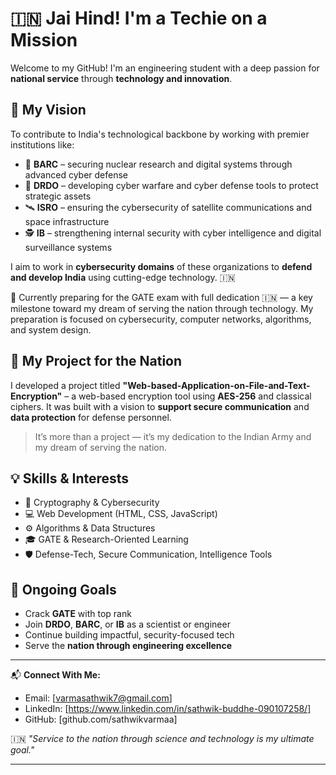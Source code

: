 
# 🇮🇳 Jai Hind! I'm a Techie on a Mission

Welcome to my GitHub! I'm an engineering student with a deep passion for **national service** through **technology and innovation**.

## 🎯 My Vision

To contribute to India's technological backbone by working with premier institutions like:

- 🔬 **BARC** – securing nuclear research and digital systems through advanced cyber defense
- 🚀 **DRDO** – developing cyber warfare and cyber defense tools to protect strategic assets
- 🛰️ **ISRO** – ensuring the cybersecurity of satellite communications and space infrastructure
- 🕵️ **IB** – strengthening internal security with cyber intelligence and digital surveillance systems

 I aim to work in **cybersecurity domains** of these organizations to **defend and develop India** using cutting-edge technology. 🇮🇳

🚨 Currently preparing for the GATE exam with full dedication 🇮🇳 — a key milestone toward my dream of serving the nation through technology. My preparation is focused on cybersecurity, computer networks, algorithms, and system design.

## 🔐 My Project for the Nation

I developed a project titled **"Web-based-Application-on-File-and-Text-Encryption"** – a web-based encryption tool using **AES-256** and classical ciphers. It was built with a vision to **support secure communication** and **data protection** for defense personnel.

> It’s more than a project — it’s my dedication to the Indian Army and my dream of serving the nation.

## 💡 Skills & Interests

- 🧠 Cryptography & Cybersecurity
- 💻 Web Development (HTML, CSS, JavaScript)
- ⚙️ Algorithms & Data Structures
- 🎓 GATE & Research-Oriented Learning
- 🛡️ Defense-Tech, Secure Communication, Intelligence Tools

## 🚀 Ongoing Goals

- Crack **GATE** with top rank
- Join **DRDO**, **BARC**, or **IB** as a scientist or engineer
- Continue building impactful, security-focused tech
- Serve the **nation through engineering excellence**

---

📬 **Connect With Me:**

- Email: [varmasathwik7@gmail.com]
- LinkedIn: [https://www.linkedin.com/in/sathwik-buddhe-090107258/]
- GitHub: [github.com/sathwikvarmaa]

🇮🇳 *"Service to the nation through science and technology is my ultimate goal."*

---


<!---
sathwikvarmaa/sathwikvarmaa is a ✨ special ✨ repository because its `README.md` (this file) appears on your GitHub profile.
You can click the Preview link to take a look at your changes.
--->
